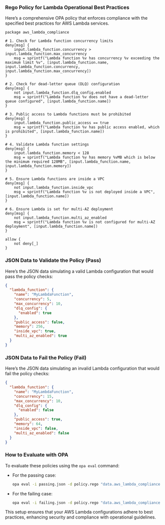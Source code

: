 ### Rego Policy for Lambda Operational Best Practices

Here’s a comprehensive OPA policy that enforces compliance with the specified best practices for AWS Lambda services.

```rego
package aws_lambda_compliance

# 1. Check for Lambda function concurrency limits
deny[msg] {
    input.lambda_function.concurrency > input.lambda_function.max_concurrency
    msg = sprintf("Lambda function %v has concurrency %v exceeding the maximum limit %v", [input.lambda_function.name, input.lambda_function.concurrency, input.lambda_function.max_concurrency])
}

# 2. Check for dead-letter queue (DLQ) configuration
deny[msg] {
    not input.lambda_function.dlq_config.enabled
    msg = sprintf("Lambda function %v does not have a dead-letter queue configured", [input.lambda_function.name])
}

# 3. Public access to Lambda functions must be prohibited
deny[msg] {
    input.lambda_function.public_access == true
    msg = sprintf("Lambda function %v has public access enabled, which is prohibited", [input.lambda_function.name])
}

# 4. Validate Lambda function settings
deny[msg] {
    input.lambda_function.memory < 128
    msg = sprintf("Lambda function %v has memory %vMB which is below the minimum required 128MB", [input.lambda_function.name, input.lambda_function.memory])
}

# 5. Ensure Lambda functions are inside a VPC
deny[msg] {
    not input.lambda_function.inside_vpc
    msg = sprintf("Lambda function %v is not deployed inside a VPC", [input.lambda_function.name])
}

# 6. Ensure Lambda is set for multi-AZ deployment
deny[msg] {
    not input.lambda_function.multi_az_enabled
    msg = sprintf("Lambda function %v is not configured for multi-AZ deployment", [input.lambda_function.name])
}

allow {
    not deny[_]
}
```

### JSON Data to Validate the Policy (Pass)

Here’s the JSON data simulating a valid Lambda configuration that would pass the policy checks:

```json
{
  "lambda_function": {
    "name": "MyLambdaFunction",
    "concurrency": 5,
    "max_concurrency": 10,
    "dlq_config": {
      "enabled": true
    },
    "public_access": false,
    "memory": 256,
    "inside_vpc": true,
    "multi_az_enabled": true
  }
}
```

### JSON Data to Fail the Policy (Fail)

Here’s the JSON data simulating an invalid Lambda configuration that would fail the policy checks:

```json
{
  "lambda_function": {
    "name": "MyLambdaFunction",
    "concurrency": 15,
    "max_concurrency": 10,
    "dlq_config": {
      "enabled": false
    },
    "public_access": true,
    "memory": 64,
    "inside_vpc": false,
    "multi_az_enabled": false
  }
}
```

### How to Evaluate with OPA

To evaluate these policies using the `opa eval` command:

- For the passing case:
  ```bash
  opa eval -i passing.json -d policy.rego "data.aws_lambda_compliance.allow"
  ```

- For the failing case:
  ```bash
  opa eval -i failing.json -d policy.rego "data.aws_lambda_compliance.allow"
  ```

This setup ensures that your AWS Lambda configurations adhere to best practices, enhancing security and compliance with operational guidelines.
